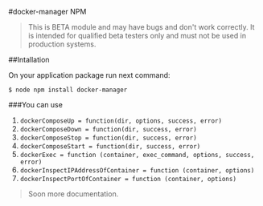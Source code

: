 #docker-manager NPM
>This is BETA module and may have bugs and don't work correctly. It is intended for qualified beta testers only and must not be used in production systems.

##Intallation

On your application package run next command:

```
$ node npm install docker-manager
```

###You can use

1. ```dockerComposeUp = function(dir, options, success, error)```
2. ```dockerComposeDown = function(dir, success, error)```
3. ```dockerComposeStop = function(dir, success, error)```
4. ```dockerComposeStart = function(dir, success, error)```
5. ```dockerExec = function (container, exec_command, options, success, error)```
6. ```dockerInspectIPAddressOfContainer = function (container, options)```
7. ```dockerInspectPortOfContainer = function (container, options)```

>Soon more documentation.